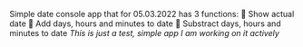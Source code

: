Simple date console app that for 05.03.2022 has 3 functions: 
👀 Show actual date
👀 Add days, hours and minutes to date
👀 Substract days, hours and minutes to date
*This is just a test, simple app*
*I am working on it actively*
